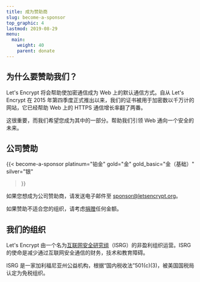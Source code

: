 ```yaml
---
title: 成为赞助商
slug: become-a-sponsor
top_graphic: 4
lastmod: 2019-08-29
menu:
  main:
    weight: 40
    parent: donate
---
```


## 为什么要赞助我们？

Let's Encrypt 将会帮助使加密通信成为 Web 上的默认通信方式。自从 Let's Encrypt 在 2015 年第四季度正式推出以来，我们的证书被用于加密数以千万计的网站，它已经帮助 Web 上的 HTTPS 通信增长率翻了两番。

这很重要，而我们希望您成为其中的一部分。帮助我们引领 Web 通向一个安全的未来。

## 公司赞助

{{< become-a-sponsor
  platinum="铂金"
  gold="金"
  gold_basic="金（基础）"
  silver="银"
>}}

如果您想成为公司赞助商，请发送电子邮件至 [sponsor@letsencrypt.org](mailto:sponsor@letsencrypt.org)。

如果赞助不适合您的组织，请考虑[捐赠](/donate)任何金额。

## 我们的组织

Let's Encrypt 由一个名为[互联网安全研究组](https://www.abetterinternet.org/)（ISRG）的非盈利组织运营。ISRG 的使命是减少通过互联网安全通信的财务，技术和教育障碍。

ISRG 是一家加利福尼亚州公益机构，根据“国内税收法”501\(c\)(3)，被美国国税局认定为免税组织。
